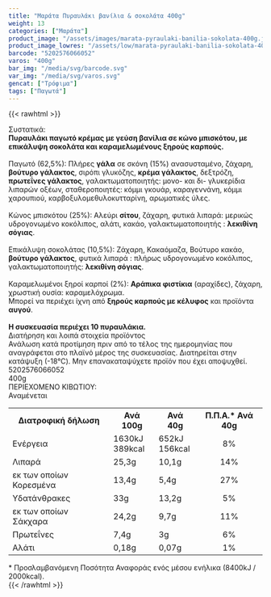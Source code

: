 ```yaml
---
title: "Μαράτα Πυραυλάκι βανίλια & σοκολάτα 400g"
weight: 13
categories: ["Μαράτα"]
product_image: "/assets/images/marata-pyraulaki-banilia-sokolata-400g.jpg"
product_image_lowres: "/assets/low/marata-pyraulaki-banilia-sokolata-400g.jpg"
barcode: "5202576066052"
varos: "400g"
bar_img: "/media/svg/barcode.svg"
var_img: "/media/svg/varos.svg"
gencat: ["Τρόφιμα"]
tags: ["Παγωτά"]
---
```

{{< rawhtml >}}

<div class="sload339"><div class="product"><div id="sistatika">Συστατικά:</div><div class="alltext"><b>Πυραυλάκι παγωτό κρέμας με γεύση βανίλια σε κώνο μπισκότου, με επικάλυψη σοκολάτα και καραμελωμένους ξηρούς καρπούς.</b><br><br>Παγωτό (62,5%): Πλήρες <b>γάλα</b> σε σκόνη (15%) ανασυσταμένο, ζάχαρη, <b>βούτυρο γάλακτος</b>, σιρόπι γλυκόζης, <b>κρέμα γάλακτος</b>, δεξτρόζη, <b>πρωτεΐνες γάλακτος</b>, γαλακτωματοποιητής: μονο- και δι- γλυκερίδια λιπαρών οξέων, σταθεροποιητές: κόμμι γκουάρ, καραγεννάνη, κόμμι χαρουπιού, καρβοξυλομεθυλοκυτταρίνη, αρωματικές ύλες.<br><br>Κώνος μπισκότου (25%): Αλεύρι <b>σίτου</b>, ζάχαρη, φυτικά λιπαρά: μερικώς υδρογονωμένο κοκόλιπος, αλάτι, κακάο, γαλακτωματοποιητής : <b>λεκιθίνη σόγιας</b>.<br><br>Επικάλυψη σοκολάτας (10,5%): Ζάχαρη, Κακαόμαζα, Βούτυρο κακάο, <b>βούτυρο γάλακτος</b>, φυτικά λιπαρά : πλήρως υδρογονωμένο κοκόλιπος, γαλακτωματοποιητής: <b>λεκιθίνη σόγιας</b>.<br><br>Καραμελωμένοι ξηροί καρποί (2%): <b>Αράπικα φιστίκια</b> (αραχίδες), ζάχαρη, χρωστική ουσία: καραμελόχρωμα.<br>Μπορεί να περιέχει ίχνη από <b>ξηρούς καρπούς με κέλυφος</b> και προϊόντα <b>αυγού</b>.<br><br><b>Η συσκευασία περιέχει 10 πυραυλάκια.</b><br></div><div id="loipa">Διατήρηση και λοιπά στοιχεία προϊόντος</div><div class="alltext">Ανάλωση κατά προτίμηση πριν από το τέλος της ημερομηνίας που αναγράφεται στο πλαϊνό μέρος της συσκευασίας. Διατηρείται στην κατάψυξη (-18°C). Μην επανακαταψύχετε προϊόν που έχει αποψυχθεί.</div><div id="barcode"><div id="barimage1"></div><span id="bartext">5202576066052</span></div><div id="varos"><div id="varosimage1"></div><span id="varostext">400g</span></div><div id="kivotio">ΠΕΡΙΕΧΟΜΕΝΟ ΚΙΒΩΤΙΟΥ:<br>Αναμένεται</div><div class="tabout"><table id="diatable"><tbody><tr><th>Διατροφική δήλωση</th><th>Ανά 100g</th><th>Ανά 40g</th><th>Π.Π.Α.* Ανά 40g</th></tr><tr><td class="texr2">Ενέργεια</td><td class="texr">1630kJ<br>389kcal</td><td class="texr">652kJ<br>156kcal</td><td class="texr" style="text-align:center">8%</td></tr><tr><td class="texr2">Λιπαρά</td><td class="texr">25,3g</td><td class="texr">10,1g</td><td class="texr" style="text-align:center">14%</td></tr><tr><td class="gray">εκ των οποίων Κορεσµένα</td><td class="gray2">13,4g</td><td class="gray2">5,4g</td><td class="gray2" style="text-align:center">27%</td></tr><tr><td class="texr2">Yδατάνθρακες</td><td class="texr">33g</td><td class="texr">13,2g</td><td class="texr" style="text-align:center">5%</td></tr><tr><td class="gray">εκ των οποίων Σάκχαρα</td><td class="gray2">24,2g</td><td class="gray2">9,7g</td><td class="gray2" style="text-align:center">11%</td></tr><tr><td class="texr2">Πρωτεΐνες</td><td class="texr">7,4g</td><td class="texr">3g</td><td class="texr" style="text-align:center">6%</td></tr><tr><td class="texr2">Αλάτι</td><td class="texr">0,18g</td><td class="texr">0,07g</td><td class="texr" style="text-align:center">1%</td></tr></tbody></table></div><div class="alltext">* Προσλαμβανόμενη Ποσότητα Αναφοράς ενός μέσου ενήλικα (8400kJ / 2000kcal).</div><div class="pimg"></div></div></div>
{{< /rawhtml >}}


